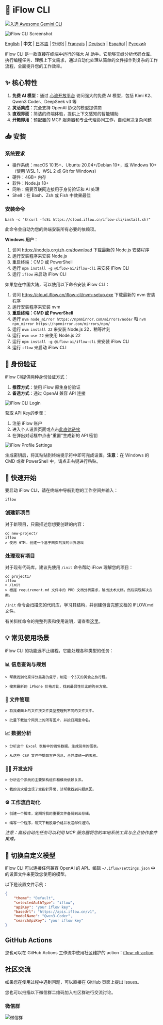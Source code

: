 # 🤖 iFlow CLI

[![入选 Awesome Gemini CLI](https://awesome.re/mentioned-badge.svg)](https://github.com/Piebald-AI/awesome-gemini-cli)

![iFlow CLI Screenshot](./assets/iflow-cli.jpg)

[English](README.md) | **中文** | [日本語](README_JA.md) | [한국어](README_KO.md) | [Français](README_FR.md) | [Deutsch](README_DE.md) | [Español](README_ES.md) | [Русский](README_RU.md)

iFlow CLI 是一款直接在终端中运行的强大 AI 助手。它能够无缝分析代码仓库、执行编程任务、理解上下文需求，通过自动化处理从简单的文件操作到复杂的工作流程，全面提升您的工作效率。

## ✨ 核心特性

1. **免费 AI 模型**：通过 [心流开放平台](https://docs.iflow.cn/docs) 访问强大的免费 AI 模型，包括 Kimi K2、Qwen3 Coder、DeepSeek v3 等
2. **灵活集成**：完全支持 OpenAI 协议的模型提供商
3. **直观界面**：简洁的终端体验，提供上下文感知的智能辅助
4. **开箱即用**：预配置的 MCP 服务器和专业代理协同工作，自动解决复杂问题

## 📥 安装

### 系统要求
- 操作系统：macOS 10.15+、Ubuntu 20.04+/Debian 10+，或 Windows 10+（使用 WSL 1、WSL 2 或 Git for Windows）
- 硬件：4GB+ 内存
- 软件：Node.js 18+
- 网络：需要互联网连接用于身份验证和 AI 处理
- Shell：在 Bash、Zsh 或 Fish 中效果最佳

### 安装命令
```shell
bash -c "$(curl -fsSL https://cloud.iflow.cn/iflow-cli/install.sh)"
```

此命令会自动为您的终端安装所有必要的依赖项。

**Windows 用户**：
1. 访问 https://nodejs.org/zh-cn/download 下载最新的 Node.js 安装程序
2. 运行安装程序来安装 Node.js
3. 重启终端：CMD 或 PowerShell
4. 运行 `npm install -g @iflow-ai/iflow-cli` 来安装 iFlow CLI
5. 运行 `iflow` 来启动 iFlow CLI

如果您在中国大陆，可以使用以下命令安装 iFlow CLI：
1. 访问 https://cloud.iflow.cn/iflow-cli/nvm-setup.exe 下载最新的 nvm 安装程序
2. 运行安装程序来安装 nvm
3. **重启终端：CMD 或 PowerShell**
4. 运行 `nvm node_mirror https://npmmirror.com/mirrors/node/` 和 `nvm npm_mirror https://npmmirror.com/mirrors/npm/`
5. 运行 `nvm install 22` 来安装 Node.js 22，稍等片刻
6. 运行 `nvm use 22` 来使用 Node.js 22
7. 运行 `npm install -g @iflow-ai/iflow-cli` 来安装 iFlow CLI
8. 运行 `iflow` 来启动 iFlow CLI

## 🔑 身份验证

iFlow Cli提供两种身份验证方式：

1. **推荐方式**：使用 iFlow 原生身份验证
2. **备选方式**：通过 OpenAI 兼容 API 连接

![iFlow CLI Login](./assets/login.jpg)

获取 API Key的步骤：
1. 注册 iFlow 账户
2. 进入个人设置页面或点击[此直达链接](https://iflow.cn/?open=setting)
3. 在弹出对话框中点击"重置"生成新的 API 密钥

![iFlow Profile Settings](./assets/profile-settings.jpg)

生成密钥后，将其粘贴到终端提示符中即可完成设置。**注意**：在 Windows 的 CMD 或者 PowerShell 中，请点击右键进行粘贴。

## 🚀 快速开始

要启动 iFlow CLI，请在终端中导航到您的工作空间并输入：

```shell
iflow
```

### 创建新项目

对于新项目，只需描述您想要创建的内容：

```shell
cd new-project/
iflow
> 使用 HTML 创建一个基于网页的我的世界游戏
```

### 处理现有项目

对于现有代码库，建议先使用 `/init` 命令帮助 iFlow 理解您的项目：

```shell
cd project1/
iflow
> /init
> 根据 requirement.md 文件中的 PRD 文档分析需求，输出技术文档，然后实现解决方案。
```

`/init` 命令会扫描您的代码库，学习其结构，并创建包含完整文档的 IFLOW.md 文件。

有关斜杠命令的完整列表和使用说明，请查看[这里](./i18/cn/commands.md)。

## 💡 常见使用场景

iFlow CLI 的功能远不止编程，它能处理各种类型的任务：

### 📊 信息查询与规划

```text
> 帮我找到北京评分最高的餐厅，制定一个3天的美食之旅行程。
```

```text
> 搜索最新的 iPhone 价格对比，找到最具性价比的购买方案。
```

### 📁 文件管理

```text
> 将我桌面上的文件按文件类型整理到不同的文件夹中。
```

```text
> 批量下载这个网页上的所有图片，并按日期重命名。
```

### 📈 数据分析

```text
> 分析这个 Excel 表格中的销售数据，生成简单的图表。
```

```text
> 从这些 CSV 文件中提取客户信息，合并成统一的表格。
```

### 👨‍💻 开发支持

```text
> 分析这个系统的主要架构组件和模块依赖关系。
```

```text
> 我的请求后出现了空指针异常，请帮我找到问题原因。
```

### ⚙️ 工作流自动化

```text
> 创建一个脚本，定期将我的重要文件备份到云存储。
```

```text
> 编写一个程序，每天下载股票价格并发送邮件通知。
```

*注意：高级自动化任务可以利用 MCP 服务器将您的本地系统工具与企业协作套件集成。*

## 🔧 切换自定义模型

iFlow CLI 可以连接任何兼容 OpenAI 的 API。编辑 `~/.iflow/settings.json` 中的设置文件来更改您使用的模型。

以下是设置文件示例：
```json
{
    "theme": "Default",
    "selectedAuthType": "iflow",
    "apiKey": "your iflow key",
    "baseUrl": "https://apis.iflow.cn/v1",
    "modelName": "Qwen3-Coder",
    "searchApiKey": "your iflow key"
}
```

## GitHub Actions

您也可以在 GitHub Actions 工作流中使用社区维护的 action：[iflow-cli-action](https://github.com/vibe-ideas/iflow-cli-action)

## 社区交流
如果您在使用过程中遇到问题，可以直接在 GitHub 页面上提出 Issues。

您也可以扫描以下微信群二维码加入社区群进行交流讨论。

### 微信群
![微信群](./assets/iflow-wechat.jpg)
